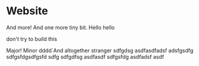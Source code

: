 # Website

And more! And one more tiny bit. Hello hello

don't try to build this

Major! Minor
dddd`And altogether stranger
sdfgdsg
asdfasdfadsf
adsfgsdfg
sdfgsfdgsdfgsfd
sdfg
sdfgdfsg
asdfasdf
sdfgsfdg
asdfadsf
asdf
